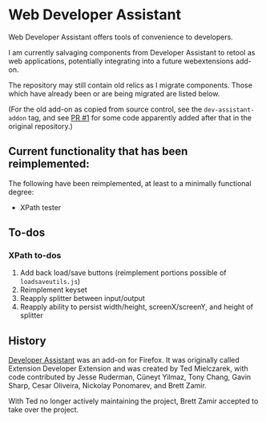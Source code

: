 # Web Developer Assistant

Web Developer Assistant offers tools of convenience to developers.

I am currently salvaging components from Developer Assistant to
retool as web applications, potentially integrating into a future
webextensions add-on.

The repository may still contain old relics as I migrate components.
Those which have already been or are being migrated are listed below.

(For the old add-on as copied from source control, see the
`dev-assistant-addon` tag, and see [PR #1](https://github.com/brettz9/dev-assistant/pull/1)
for some code apparently added after that in the original repository.)

## Current functionality that has been reimplemented:

The following have been reimplemented, at least to a minimally functional
degree:

- XPath tester

## To-dos

### XPath to-dos

1. Add back load/save buttons (reimplement portions possible of
    `loadsaveutils.js`)
1. Reimplement keyset
1. Reapply splitter between input/output
1. Reapply ability to persist width/height, screenX/screenY,
    and height of splitter

## History

[Developer Assistant](https://addons.mozilla.org/en-US/firefox/addon/extension-developer/)
was an add-on for Firefox. It was originally called Extension Developer
Extension and was created by Ted Mielczarek, with code contributed by
Jesse Ruderman, Cüneyt Yilmaz, Tony Chang, Gavin Sharp, Cesar Oliveira,
Nickolay Ponomarev, and Brett Zamir.

With Ted no longer actively maintaining the project, Brett Zamir accepted
to take over the project.
